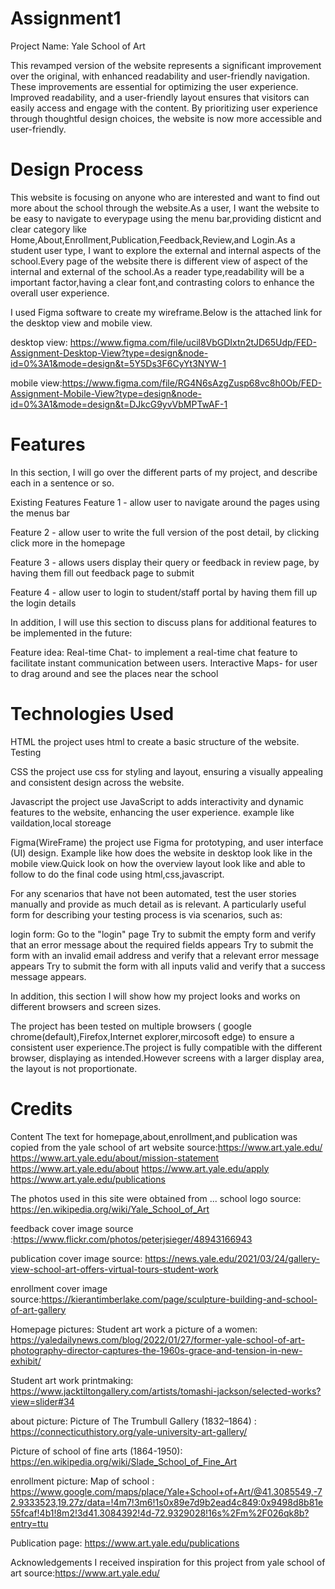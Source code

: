 # Assignment1

Project Name: Yale School of Art

This revamped version of the website represents a significant improvement over the original, with enhanced readability and user-friendly navigation. These improvements are essential for optimizing the user experience. Improved readability, and a user-friendly layout ensures that visitors can easily access and engage with the content. By prioritizing user experience through thoughtful design choices, the website is now more accessible and user-friendly.

# Design Process

This website is focusing on anyone who are interested and want to find out more about the school through the website.As a user, I want the website to be easy to navigate to everypage using the menu bar,providing disticnt and clear category like Home,About,Enrollment,Publication,Feedback,Review,and Login.As a student user type, I want to explore the external and internal aspects of the school.Every page of the website there is different view of aspect of the internal and external of the school.As a reader type,readability will be a important factor,having a clear font,and contrasting colors to enhance the overall user experience.

I used Figma software to create my wireframe.Below is the attached link for the desktop view and mobile view.

desktop view: https://www.figma.com/file/ucil8VbGDIxtn2tJD65Udp/FED-Assignment-Desktop-View?type=design&node-id=0%3A1&mode=design&t=5Y5Ds3F6CyYt3NYW-1

mobile view:https://www.figma.com/file/RG4N6sAzgZusp68vc8h0Ob/FED-Assignment-Mobile-View?type=design&node-id=0%3A1&mode=design&t=DJkcG9yvVbMPTwAF-1

# Features

In this section, I will go over the different parts of my project, and describe each in a sentence or so.

Existing Features
Feature 1 - allow user to navigate around the pages using the menus bar

Feature 2 - allow user to write the full version of the post detail, by clicking click more in the homepage

Feature 3 - allows users display their query or feedback in review page, by having them fill out feedback page to submit

Feature 4 - allow user to login to student/staff portal by having them fill up the login details

In addition, I will use this section to discuss plans for additional features to be implemented in the future:

Feature idea:
Real-time Chat- to implement a real-time chat feature to facilitate instant communication between users.
Interactive Maps- for user to drag around and see the places near the school

# Technologies Used

HTML
the project uses html to create a basic structure of the website.
Testing

CSS
the project use css for styling and layout, ensuring a visually appealing and consistent design across the website.

Javascript
the project use JavaScript to adds interactivity and dynamic features to the website, enhancing the user experience.
example like vaildation,local storeage

Figma(WireFrame)
the project use Figma for prototyping, and user interface (UI) design.
Example like how does the website in desktop look like in the mobile view.Quick look on how the overview layout look like and able to follow to do the final code using html,css,javascript.

For any scenarios that have not been automated, test the user stories manually and provide as much detail as is relevant. A particularly useful form for describing your testing process is via scenarios, such as:

login form:
Go to the "login" page
Try to submit the empty form and verify that an error message about the required fields appears
Try to submit the form with an invalid email address and verify that a relevant error message appears
Try to submit the form with all inputs valid and verify that a success message appears.

In addition, this section I will show how my project looks and works on different browsers and screen sizes.

The project has been tested on multiple browsers ( google chrome(default),Firefox,Internet explorer,mircosoft edge) to ensure a consistent user experience.The project is fully compatible with the different browser, displaying as intended.However screens with a larger display area, the layout is not proportionate.

# Credits

Content
The text for homepage,about,enrollment,and publication was copied from the yale school of art website
source:https://www.art.yale.edu/
https://www.art.yale.edu/about/mission-statement
https://www.art.yale.edu/about
https://www.art.yale.edu/apply
https://www.art.yale.edu/publications

The photos used in this site were obtained from ...
school logo source: https://en.wikipedia.org/wiki/Yale_School_of_Art

feedback cover image source :https://www.flickr.com/photos/peterjsieger/48943166943

publication cover image source: https://news.yale.edu/2021/03/24/gallery-view-school-art-offers-virtual-tours-student-work

enrollment cover image source:https://kierantimberlake.com/page/sculpture-building-and-school-of-art-gallery

Homepage pictures:
Student art work a picture of a women: https://yaledailynews.com/blog/2022/01/27/former-yale-school-of-art-photography-director-captures-the-1960s-grace-and-tension-in-new-exhibit/

Student art work printmaking: https://www.jacktiltongallery.com/artists/tomashi-jackson/selected-works?view=slider#34

about picture:
Picture of The Trumbull Gallery (1832–1864) : https://connecticuthistory.org/yale-university-art-gallery/

Picture of school of fine arts (1864-1950): https://en.wikipedia.org/wiki/Slade_School_of_Fine_Art

enrollment picture:
Map of school : https://www.google.com/maps/place/Yale+School+of+Art/@41.3085549,-72.9333523,19.27z/data=!4m7!3m6!1s0x89e7d9b2ead4c849:0x9498d8b81e55fcaf!4b1!8m2!3d41.3084392!4d-72.9329028!16s%2Fm%2F026qk8b?entry=ttu

Publication page: https://www.art.yale.edu/publications

Acknowledgements
I received inspiration for this project from yale school of art
source:https://www.art.yale.edu/
